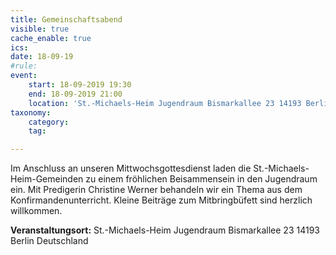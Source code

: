```yaml
---
title: Gemeinschaftsabend
visible: true
cache_enable: true
ics: 
date: 18-09-19
#rule: 
event:
	start: 18-09-2019 19:30
	end: 18-09-2019 21:00
	location: 'St.-Michaels-Heim Jugendraum Bismarkallee 23 14193 Berlin Deutschland'
taxonomy:
	category: 
	tag: 

---
```

Im Anschluss an unseren Mittwochsgottesdienst laden die St.-Michaels-Heim-Gemeinden zu einem fröhlichen Beisammensein in den Jugendraum ein. Mit Predigerin Christine Werner behandeln wir ein Thema aus dem Konfirmandenunterricht. Kleine Beiträge zum Mitbringbüfett sind herzlich willkommen.


**Veranstaltungsort:** St.-Michaels-Heim
Jugendraum
Bismarkallee 23
14193 Berlin
Deutschland

